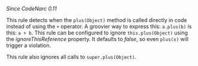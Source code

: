 *Since CodeNarc 0.11*

This rule detects when the `plus(Object)` method is called directly in
code instead of using the `+` operator. A groovier way to express this:
`a.plus(b)` is this: `a + b`. This rule can be configured to ignore
`this.plus(Object)` using the *ignoreThisReference* property. It
defaults to *false*, so even `plus(x)` will trigger a violation.

This rule also ignores all calls to `super.plus(Object)`.
